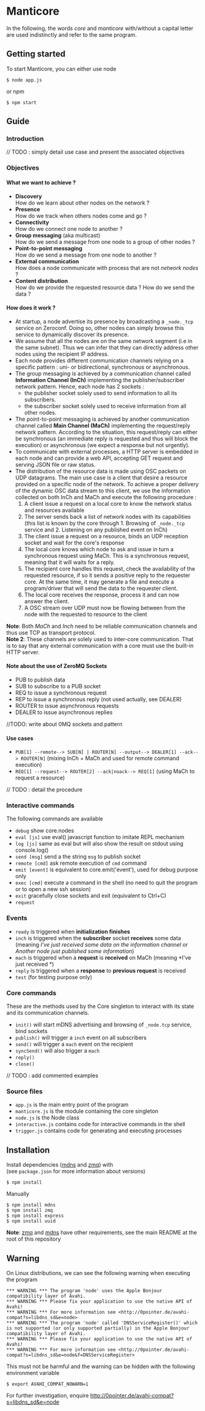 # Manticore

In the following, the words *core* and *manticore* with/without a capital letter are used indistinctly and refer to the same program.

## Getting started

To start Manticore, you can either use node

	$ node app.js

or npm

	$ npm start

## Guide

### Introduction

// TODO : simply detail use case and present the associated objectives

### Objectives

#### What we want to achieve ?

* 	**Discovery**  
	How do we learn about other nodes on the network ?
* 	**Presence**  
	How do we track when others nodes come and go ?
* 	**Connectivity**  
	How do we connect one node to another ?
* 	**Group messaging** (aka multicast)  
	How do we send a message from one node to a group of other nodes ?
* 	**Point-to-point messaging**  
	How do we send a message from one node to another ?
*	**External communication**  
	How does a node communicate with process that are not *network nodes* ?
* 	**Content distribution**  
	How do we provide the requested resource data ? How do we send the data ?

#### How does it work ?

* 	At startup, a node advertise its presence by broadcasting a `_node._tcp` service on Zeroconf. Doing so, other nodes can simply browse this service to dynamically discover its presence.
* 	We assume that all the nodes are on the same network segment (i.e in the same subnet). Thus we can infer that they can directly address other nodes using the recipient IP address.
* 	Each node provides different communication channels relying on a specific pattern : uni- or bidirectional, synchronous or asynchronous.
* 	The group messaging is achieved by a communication channel called **Information Channel (InCh)** implementing the publisher/subscriber network pattern. Hence, each node has 2 sockets : 
	+ the publisher socket solely used to send information to all its subscribers.
	+ the subscriber socket solely used to receive information from all other nodes.
*	The point-to-point messaging is achieved by another communication channel called **Main Channel (MaCh)** implementing the request/reply network pattern. According to the situation, this request/reply can either be synchronous (an immediate reply is requested and thus will block the execution) or asynchronous (we expect a response but not urgently).
*	To communicate with external processes, a HTTP server is embedded in each node and can provide a web API, accepting GET request and serving JSON file or raw status.
*	The distribution of the resource data is made using OSC packets on UDP datagrams. The main use case is a client that desire a resource provided on a specific node of the network. To achieve a proper delivery of the dynamic OSC data stream to this client, we use the information collected on both InCh and MaCh and execute the following procedure :
	1. A client issue a request on a local core to know the network status and resources available
	2. The server sends back a list of network nodes with its capabilities (this list is known by the core through 1. Browsing of `_node._tcp` service and 2. Listening on any published event on InCh)
	3. The client issue a request on a resource, binds an UDP reception socket and wait for the core's response
	4. The local core knows which node to ask and issue in turn a synchronous request using MaCh. This is a synchronous request, meaning that it will waits for a reply.
	5. The recipient core handles this request, check the availability of the requested resource, if so it sends a positive reply to the requester core. At the same time, it may generate a file and execute a program/driver that will send the data to the requester client.
	6. The local core receives the response, process it and can now answer the client.
	7. A OSC stream over UDP must now be flowing between from the node with the requested to resource to the client

**Note**: Both *MaCh* and *Inch* need to be reliable communication channels and thus use TCP as transport protocol.  
**Note 2**: These channels are solely used to inter-core communication. That is to say that any external communication with a core must use the built-in HTTP server.


#### Note about the use of ZeroMQ Sockets

* PUB to publish data
* SUB to subscribe to a PUB socket
* REQ to issue a synchronous request
* REP to issue a synchronous reply (not used actually, see DEALER)
* ROUTER to issue asynchronous requests
* DEALER to issue asynchronous replies

//TODO: write about 0MQ sockets and pattern


#### Use cases

*   `PUB[1] --remote--> SUB[N] | ROUTER[N] --output--> DEALER[1] --ack--> ROUTER[N]` 
	(mixing InCh + MaCh and used for remote command execution)
* 	`REQ[1] --request--> ROUTER[2] --ack|noack--> REQ[1]`
	(using MaCh to request a resource)
	
// TODO : detail the procedure

### Interactive commands

The following commands are available

* `debug` show core.nodes
* `eval [js]` use eval() javascript function to imitate REPL mechanism
* `log [js]` same as eval but will also show the result on stdout using console.log()
* `send [msg]` send a the string `msg` to publish socket
* `remote [cmd]` ask remote execution of `cmd` command
* `emit [event]` is equivalent to core.emit('event'), used for debug purpose only
* `exec [cmd]` execute a command in the shell (no need to quit the program or to open a new ssh session)  
* `exit` gracefully close sockets and exit (equivalent to Ctrl+C)
* `request`

### Events

* `ready` is triggered when **initialization finishes**
* `inch` is triggered when the **subscriber** socket **receives** some data (meaning *I've just received some data on the information channel* or *Another node just published some information*)
* `mach` is triggered when a **request** is **received** on MaCh (meaning *I've just received *)
* `reply` is triggered when a **response** to **previous request** is received
* `test` (for testing purpose only)

### Core commands

These are the methods used by the Core singleton to interact with its state and its communication channels.

* `init()` will start mDNS advertising and browsing of `_node.tcp` service, bind sockets
* `publish()` will trigger a `inch` event on all subscribers
* `send()` will trigger a `mach` event on the recipient
* `syncSend()` will also trigger a `mach`
* `reply()`
* `close()`

// TODO : add commented examples


### Source files

* `app.js` is the main entry point of the program
* `manticore.js` is the module containing the core singleton
* `node.js` is the Node class
* `interactive.js` contains code for interactive commands in the shell
* `trigger.js` contains code for generating and executing processes

## Installation

Install dependencies ([mdns] and [zmq]) with  
(see `package.json` for more information about versions)

	$ npm install

Manually

	$ npm install mdns
	$ npm install zmq
	$ npm install express
	$ npm install uuid

**Note**: [zmq] and [mdns] have other requirements, see the main README at the root of this repository

## Warning

On Linux distributions, we can see the following warning when executing the program

	*** WARNING *** The program 'node' uses the Apple Bonjour compatibility layer of Avahi.
	*** WARNING *** Please fix your application to use the native API of Avahi!
	*** WARNING *** For more information see <http://0pointer.de/avahi-compat?s=libdns_sd&e=node>
	*** WARNING *** The program 'node' called 'DNSServiceRegister()' which is not supported (or only supported partially) in the Apple Bonjour compatibility layer of Avahi.
	*** WARNING *** Please fix your application to use the native API of Avahi!
	*** WARNING *** For more information see <http://0pointer.de/avahi-compat?s=libdns_sd&e=node&f=DNSServiceRegister>

This must not be harmful and the warning can be hidden with the following environment variable

	$ export AVAHI_COMPAT_NOWARN=1

For further investigation, enquire <http://0pointer.de/avahi-compat?s=libdns_sd&e=node>


[zmq]: https://www.npmjs.org/package/zmq
[mdns]: https://www.npmjs.org/package/mdns
